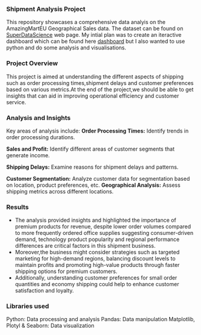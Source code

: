 ### Shipment Analysis Project
This repository showcases a comprehensive data analyis on the AmazingMartEU Geographical Sales data. The dataset can be found on [SuperDataScience](https://www.superdatascience.com/pages/powerbi) web page. My intial plan was to create an iteractive dashboard which can be found here [dashboard](https://sabuny.github.io/Shipment-Analysis/) but I also wanted to use python and do some analysis and visualisations. 
### Project Overview
This project is aimed at understanding the different aspects of shipping such as order processing times,shipment delays and customer preferences based on various metrics.At the end of the project,we should be able to get insights that can aid in improving operational efficiency and customer service.
### Analysis and Insights
Key areas of analysis include:
**Order Processing Times:** Identify trends in order processing durations.

**Sales and Profit:** Identify different areas of customer segments that generate income.

**Shipping Delays:** Examine reasons for shipment delays and patterns.

**Customer Segmentation:** Analyze customer data for segmentation based on location, product preferences, etc.
**Geographical Analysis:** Assess shipping metrics across different locations.
### Results
* The analysis provided insights and highlighted the importance of premium products for revenue, despite lower order volumes compared to more frequently ordered office supplies suggesting consumer-driven demand, technology product popularity and regional performance differences are critical factors in this shipment business.
* Moreover,the business might consider strategies such as targeted marketing for high-demand regions, balancing discount levels to maintain profits and promoting high-value products through faster shipping options for premium customers.
* Additionally, understanding customer preferences for small order quantities and economy shipping could help to enhance customer satisfaction and loyalty.
### Libraries used
Python: Data processing and analysis
Pandas: Data manipulation
Matplotlib, Plotyl & Seaborn: Data visualization

